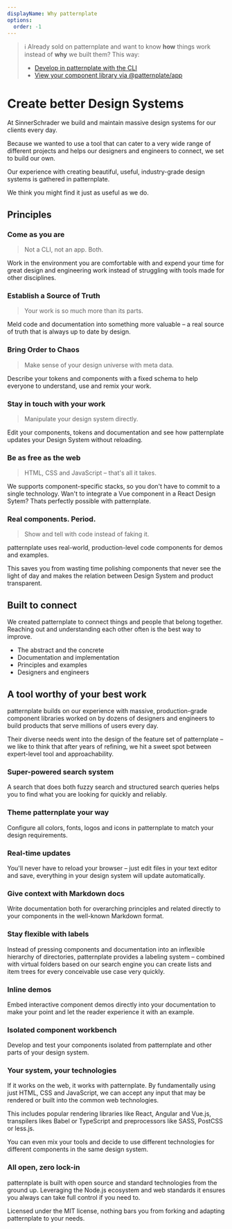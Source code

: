 ```yaml
---
displayName: Why patternplate
options:
  order: -1
---
```


> :information_source: 
> Already sold on patternplate and want to know **how** things work instead of **why** we built them? This way: 
> * [Develop in patternplate with the CLI](./doc/docs/guides/getting-started?guides-enabled=true)
> * [View your component library via @patternplate/app](./doc/docs/guides/getting-started-app?guides-enabled=true)

# Create better Design Systems

At SinnerSchrader we build and maintain massive design systems for our clients every day. 

Because we wanted to use a tool that can cater to a very wide range of different projects
and helps our designers and engineers to connect, we set to build our own.

Our experience with creating beautiful, useful, industry-grade design systems is gathered in patternplate. 

We think you might find it just as useful as we do.


## Principles

### Come as you are

> Not a CLI, not an app. Both.

Work in the environment you are comfortable with and expend your time for great design and engineering work instead of struggling with tools made for other disciplines.

### Establish a Source of Truth

> Your work is so much more than its parts.

Meld code and documentation into something more valuable – a real source of truth that is always up to date by design.

### Bring Order to Chaos

> Make sense of your design universe with meta data.

Describe your tokens and components with a fixed schema to help everyone to understand, use and remix your work.

### Stay in touch with your work

> Manipulate your design system directly.

Edit your components, tokens and documentation and see how patternplate updates your Design System without reloading.

### Be as free as the web

>  HTML, CSS and JavaScript – that's all it takes.

We supports component-specific stacks, so you don't have to commit to a single technology.
Wan't to integrate a Vue component in a React Design Sytem? Thats perfectly possible with patternplate.

### Real components. Period.

> Show and tell with code instead of faking it.

patternplate uses real-world, production-level code components for demos and examples.

This saves you from wasting time polishing components that never see the light of day and makes the relation between Design System and product transparent.


## Built to connect

We created patternplate to connect things and people that belong together. Reaching out and understanding each other often is the best way to improve.

* The abstract and the concrete
* Documentation and implementation
* Principles and examples
* Designers and engineers

## A tool worthy of your best work

patternplate builds on our experience
with massive, production-grade component libraries worked on by dozens of designers and engineers to build products that serve millions of users every day.

Their diverse needs went into the design of the feature set of patternplate – we like to think that after years of refining, we hit a sweet spot between expert-level tool and approachability.

### Super-powered search system

A search that does both fuzzy search and structured search queries helps you 
to find what you are looking for quickly and reliably.

### Theme patternplate your way

Configure all colors, fonts, logos and icons
in patternplate to match your design requirements.

### Real-time updates

You'll never have to reload your browser –
just edit files in your text editor and save, everything in your design system will update automatically.

### Give context with Markdown docs

Write documentation both for overarching principles and related directly to your components in the well-known Markdown format.

### Stay flexible with labels

Instead of pressing components and documentation into an inflexible hierarchy of 
directories, patternplate provides a labeling system – combined with virtual folders
based on our search engine you can create lists and item trees for every conceivable
use case very quickly.

### Inline demos

Embed interactive component demos directly into your documentation to make your point
and let the reader experience it with an example.

### Isolated component workbench

Develop and test your components isolated 
from patternplate and other parts of your
design system.

### Your system, your technologies

If it works on the web, it works with patternplate. By fundamentally using just
HTML, CSS and JavaScript, we can accept any input that may be rendered or built into the common web technologies. 

This includes popular rendering libraries like React, Angular and Vue.js, transpilers likes Babel or TypeScript and preprocessors like SASS, PostCSS or less.js.

You can even mix your tools and decide to use different technologies for different components in the same design system.

### All open, zero lock-in

patternplate is built with open source and standard technologies from the ground up. 
Leveraging the Node.js ecosystem and web standards it ensures you always can take full control if you need to.

Licensed under the MIT license, nothing bars you from forking and adapting patternplate to your needs.



